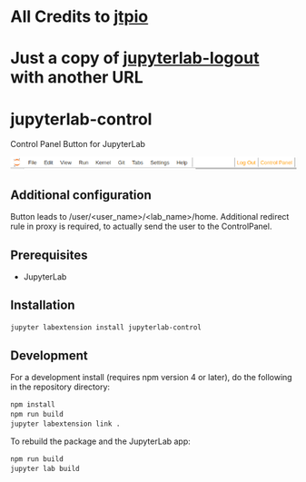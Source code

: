 # All Credits to [jtpio](https://github.com/jtpio/)

# Just a copy of [jupyterlab-logout](https://github.com/jtpio/jupyterlab-logout) with another URL

# jupyterlab-control

Control Panel Button for JupyterLab

![screenshot](./doc/screenshot.png)

## Additional configuration

Button leads to /user/<user_name>/<lab_name>/home. Additional redirect rule in proxy is required, to actually send the user to the ControlPanel.

## Prerequisites

* JupyterLab

## Installation

```bash
jupyter labextension install jupyterlab-control
```

## Development

For a development install (requires npm version 4 or later), do the following in the repository directory:

```bash
npm install
npm run build
jupyter labextension link .
```

To rebuild the package and the JupyterLab app:

```bash
npm run build
jupyter lab build
```

